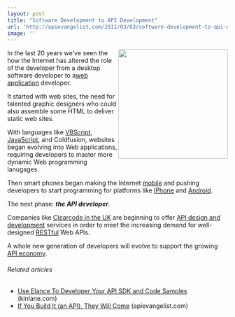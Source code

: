 ```yaml
---
layout: post
title: "Software Development to API Development"
url: 'http://apievangelist.com/2011/03/03/software-development-to-api-development/'
image: ''
---
```


<img class="c1" src="http://kinlane-productions.s3.amazonaws.com/ClearCode-API-Design.png" alt="" width="250" align="right" />In the last 20 years we've seen the how the Internet has altered the role of the developer from a desktop software developer to a[web application][1] developer.

It started with web sites, the need for talented graphic designers who could also assemble some HTML to deliver static web sites.

With languages like [VBScript][2], [JavaScript][3], and Coldfusion, websites began evolving into Web applications, requiring developers to master more dynamic Web programming lanugages.

Then smart phones began making the Internet [mobile][4] and pushing developers to start programming for platforms like [IPhone][5] and [Android][6].

The next phase: **_the API developer_**.

Companies like [Clearcode in the UK][7] are beginning to offer [API design and development][8] services in order to meet the increasing demand for well-designed [RESTful][9] Web APIs.

A whole new generation of developers will evolve to support the growing [API economy][10].

######  Related articles

  * [Use Elance To Developer Your API SDK and Code Samples][11] (kinlane.com)
  * [If You Build It (an API), They Will Come][12] (apievangelist.com)

   [1]: http://www.kinlane.com/category/application/
   [2]: http://en.wikipedia.org/wiki/VBScript (VBScript)
   [3]: http://www.kinlane.com/category/javascript/
   [4]: http://www.kinlane.com/category/mobile/
   [5]: http://www.kinlane.com/category/mobile/iphone/
   [6]: http://www.kinlane.com/category/mobile/android/
   [7]: http://clearcode.cc/offer/api/ (Clearcode API Design)
   [8]: http://clearcode.cc/offer/api/ (API Design and Development)
   [9]: http://en.wikipedia.org/wiki/Representational_State_Transfer (Representational State Transfer)
   [10]: http://blog.apievangelist.com/2011/01/19/the-new-api-economy/ (API Economy)
   [11]: http://www.kinlane.com/2011/02/use-elance-your-api-sdk-and-code-samples/
   [12]: http://blog.apievangelist.com/2011/02/28/if-you-build-it-they-will-come/
